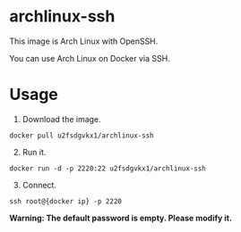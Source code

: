 # archlinux-ssh

This image is Arch Linux with OpenSSH.

You can use Arch Linux on Docker via SSH.

# Usage

1. Download the image.

```
docker pull u2fsdgvkx1/archlinux-ssh
```

2. Run it.

```
docker run -d -p 2220:22 u2fsdgvkx1/archlinux-ssh
```

3. Connect.

```
ssh root@{docker ip} -p 2220
```

**Warning: The default password is empty. Please modify it.**
